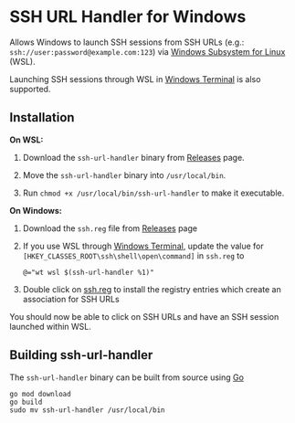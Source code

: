# SSH URL Handler for Windows

Allows Windows to launch SSH sessions from SSH URLs (e.g.: `ssh://user:password@example.com:123`) via [Windows Subsystem for Linux](https://docs.microsoft.com/en-us/windows/wsl/about) (WSL).

Launching SSH sessions through WSL in [Windows Terminal](https://github.com/microsoft/terminal) is also supported.

## Installation

**On WSL:**

1. Download the `ssh-url-handler` binary from [Releases](https://github.com/leonseng/windows-ssh-url-handler/releases) page.

1. Move the `ssh-url-handler` binary into `/usr/local/bin`.

1. Run `chmod +x /usr/local/bin/ssh-url-handler` to make it executable.

**On Windows:**

1. Download the `ssh.reg` file from [Releases](https://github.com/leonseng/windows-ssh-url-handler/releases) page

1. If you use WSL through [Windows Terminal](https://github.com/microsoft/terminal), update the value for `[HKEY_CLASSES_ROOT\ssh\shell\open\command]` in `ssh.reg` to
    ```
    @="wt wsl $(ssh-url-handler %1)"
    ```

1. Double click on [ssh.reg](./ssh.reg) to install the registry entries which create an association for SSH URLs

You should now be able to click on SSH URLs and have an SSH session launched within WSL.

## Building ssh-url-handler

The `ssh-url-handler` binary can be built from source using [Go](https://golang.org/)
```
go mod download
go build
sudo mv ssh-url-handler /usr/local/bin
```
